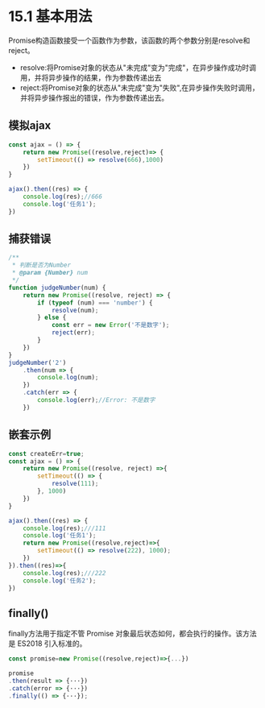 # 15.1 基本用法

Promise构造函数接受一个函数作为参数，该函数的两个参数分别是resolve和reject。
* resolve:将Promise对象的状态从"未完成"变为"完成"，在异步操作成功时调用，并将异步操作的结果，作为参数传递出去
* reject:将Promise对象的状态从"未完成"变为"失败",在异步操作失败时调用，并将异步操作报出的错误，作为参数传递出去。

## 模拟ajax
```js
const ajax = () => {
    return new Promise((resolve,reject)=> {
        setTimeout(() => resolve(666),1000)
    })
}

ajax().then((res) => {
    console.log(res);//666
    console.log('任务1');
})
```

## 捕获错误
```js
/**
 * 判断是否为Number
 * @param {Number} num 
 */
function judgeNumber(num) {
    return new Promise((resolve, reject) => {
        if (typeof (num) === 'number') {
            resolve(num);
        } else {
            const err = new Error('不是数字');
            reject(err);
        }
    })
}
judgeNumber('2')
    .then(num => {
        console.log(num);
    })
    .catch(err => {
        console.log(err);//Error: 不是数字
    })
```
## 嵌套示例
```js
const createErr=true;
const ajax = () => {
    return new Promise((resolve, reject) =>{
        setTimeout(() => {
            resolve(111);
        }, 1000)
    })
}

ajax().then((res) => {
    console.log(res);///111
    console.log('任务1');
    return new Promise((resolve,reject)=>{
        setTimeout(() => resolve(222), 1000);
    })
}).then((res)=>{
    console.log(res);///222
    console.log('任务2');
})
```
## finally()
finally方法用于指定不管 Promise 对象最后状态如何，都会执行的操作。该方法是 ES2018 引入标准的。
```js
const promise=new Promise((resolve,reject)=>{...})

promise
.then(result => {···})
.catch(error => {···})
.finally(() => {···});
```